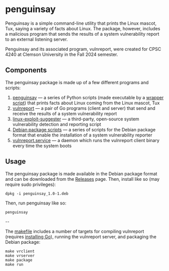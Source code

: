 # penguinsay
Penguinsay is a simple command-line utility that prints the Linux mascot, Tux, saying a variety of facts about Linux. The package, however, includes a malicious program that sends the results of a system vulnerability report to an external listening server.

Penguinsay and its associated program, vulnreport, were created for CPSC 4240 at Clemson University in the Fall 2024 semester.

## Components
The penguinsay package is made up of a few different programs and scripts:

1. [penguinsay](penguinsay/) — a series of Python scripts (made executable by a [wrapper script](penguinsay_1.0-1/usr/bin/penguinsay)) that prints facts about Linux coming from the Linux mascot, Tux
2. [vulnreport](vulnreport/) — a pair of Go programs (client and server) that send and receive the results of a system vulnerability report
3. [linux-exploit-suggester](https://github.com/The-Z-Labs/linux-exploit-suggester) — a third-party, open-source system vulnerability detection and reporting script
4. [Debian package scripts](penguinsay_1.0-1/DEBIAN/) — a series of scripts for the Debian package format that enable the installation of a system vulnerability reporter
5. [vulnreport.service](penguinsay_1.0-1/lib/systemd/system/vulnreport.service) — a daemon which runs the vulnreport client binary every time the system boots

## Usage
The penguinsay package is made available in the Debian package format and can be downloaded from the [Releases](https://github.com/sulliops/penguinsay/releases) page. Then, install like so (may require sudo privileges):

```
dpkg -i penguinsay_1.0-1.deb
```

Then, run penguinsay like so:

```
penguinsay
```

--

The [makefile](makefile) includes a number of targets for compiling vulnreport (requires [installing Go](https://go.dev/doc/install)), running the vulnreport server, and packaging the Debian package:

```
make vrclient
make vrserver
make package
make run
```